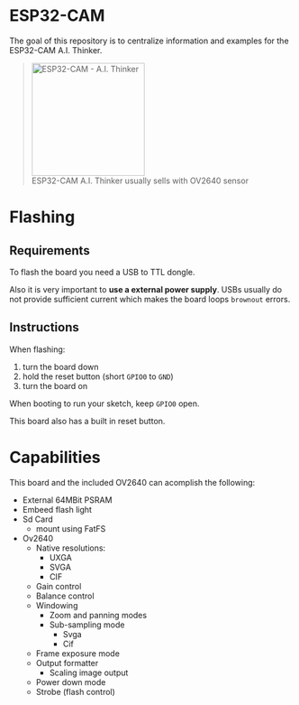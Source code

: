 # ESP32-CAM

The goal of this repository is to centralize information and examples for the ESP32-CAM A.I. Thinker.

> <img src="https://www.open-electronics.org/wp-content/uploads/2018/10/ESP32-CAM.jpg" width="auto" height="200" alt="ESP32-CAM - A.I. Thinker" /><br/>
> ESP32-CAM A.I. Thinker usually sells with OV2640 sensor


# Flashing

## Requirements

To flash the board you need a USB to TTL dongle.

Also it is very important to **use a external power supply**. USBs usually do not provide sufficient current which makes the board loops `brownout` errors.


## Instructions

When flashing:

1. turn the board down
2. hold the reset button (short `GPIO0` to `GND`)
3. turn the board on

When booting to run your sketch, keep `GPIO0` open.

This board also has a built in reset button.

# Capabilities

This board and the included OV2640 can acomplish the following:

- External 64MBit PSRAM
- Embeed flash light
- Sd Card
  - mount using FatFS
- Ov2640
  - Native resolutions:
    - UXGA
    - SVGA
    - CIF
  - Gain control
  - Balance control
  - Windowing
    - Zoom and panning modes
    - Sub-sampling mode
      - Svga
      - Cif
  - Frame exposure mode
  - Output formatter
    - Scaling image output
  - Power down mode
  - Strobe (flash control)
